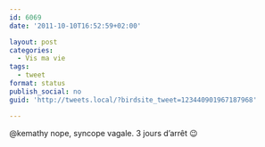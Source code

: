 ```yaml
---
id: 6069
date: '2011-10-10T16:52:59+02:00'

layout: post
categories:
  - Vis ma vie
tags:
  - tweet
format: status
publish_social: no
guid: 'http://tweets.local/?birdsite_tweet=123440901967187968'

---
```


@kemathy nope, syncope vagale. 3 jours d’arrêt 😉